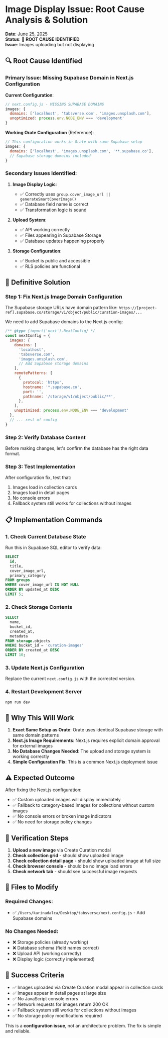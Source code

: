 # Image Display Issue: Root Cause Analysis & Solution

**Date**: June 25, 2025  
**Status**: 🎯 **ROOT CAUSE IDENTIFIED**  
**Issue**: Images uploading but not displaying  

## 🔍 Root Cause Identified

### **Primary Issue: Missing Supabase Domain in Next.js Configuration**

**Current Configuration**:
```javascript
// next.config.js - MISSING SUPABASE DOMAINS
images: {
  domains: ['localhost', 'tabsverse.com', 'images.unsplash.com'],
  unoptimized: process.env.NODE_ENV === 'development'
}
```

**Working Orate Configuration** (Reference):
```javascript
// This configuration works in Orate with same Supabase setup
images: {
  domains: ['localhost', 'images.unsplash.com', '**.supabase.co'],
  // Supabase storage domains included
}
```

### **Secondary Issues Identified**:

1. **Image Display Logic**: 
   - ✅ Correctly uses `group.cover_image_url || generateSmartCoverImage()`
   - ✅ Database field name is correct
   - ✅ Transformation logic is sound

2. **Upload System**:
   - ✅ API working correctly 
   - ✅ Files appearing in Supabase Storage
   - ✅ Database updates happening properly

3. **Storage Configuration**:
   - ✅ Bucket is public and accessible
   - ✅ RLS policies are functional

## 🎯 **Definitive Solution**

### Step 1: Fix Next.js Image Domain Configuration

The Supabase storage URLs have domain pattern like:
`https://[project-ref].supabase.co/storage/v1/object/public/curation-images/...`

We need to add Supabase domains to the Next.js config:

```javascript
/** @type {import('next').NextConfig} */
const nextConfig = {
  images: {
    domains: [
      'localhost', 
      'tabsverse.com', 
      'images.unsplash.com',
      // Add Supabase storage domains
    ],
    remotePatterns: [
      {
        protocol: 'https',
        hostname: '*.supabase.co',
        port: '',
        pathname: '/storage/v1/object/public/**',
      },
    ],
    unoptimized: process.env.NODE_ENV === 'development'
  },
  // ... rest of config
}
```

### Step 2: Verify Database Content

Before making changes, let's confirm the database has the right data format.

### Step 3: Test Implementation

After configuration fix, test that:
1. Images load in collection cards
2. Images load in detail pages
3. No console errors
4. Fallback system still works for collections without images

## 📋 **Implementation Commands**

### 1. Check Current Database State
Run this in Supabase SQL editor to verify data:
```sql
SELECT 
  id, 
  title, 
  cover_image_url,
  primary_category
FROM groups 
WHERE cover_image_url IS NOT NULL 
ORDER BY updated_at DESC 
LIMIT 5;
```

### 2. Check Storage Contents
```sql
SELECT 
  name, 
  bucket_id, 
  created_at,
  metadata
FROM storage.objects 
WHERE bucket_id = 'curation-images' 
ORDER BY created_at DESC 
LIMIT 10;
```

### 3. Update Next.js Configuration
Replace the current `next.config.js` with the corrected version.

### 4. Restart Development Server
```bash
npm run dev
```

## 🎯 **Why This Will Work**

1. **Exact Same Setup as Orate**: Orate uses identical Supabase storage with same domain patterns
2. **Next.js Image Requirements**: Next.js requires explicit domain approval for external images
3. **No Database Changes Needed**: The upload and storage system is working correctly
4. **Simple Configuration Fix**: This is a common Next.js deployment issue

## ⚠️ **Expected Outcome**

After fixing the Next.js configuration:
- ✅ Custom uploaded images will display immediately
- ✅ Fallback to category-based images for collections without custom images
- ✅ No console errors or broken image indicators
- ✅ No need for storage policy changes

## 🧪 **Verification Steps**

1. **Upload a new image** via Create Curation modal
2. **Check collection grid** - should show uploaded image
3. **Check collection detail page** - should show uploaded image at full size
4. **Check browser console** - should be no image load errors
5. **Check network tab** - should see successful image requests

## 📝 **Files to Modify**

### Required Changes:
- ✅ `/Users/karinadalca/Desktop/tabsverse/next.config.js` - Add Supabase domains

### No Changes Needed:
- ❌ Storage policies (already working)
- ❌ Database schema (field names correct)
- ❌ Upload API (working correctly)
- ❌ Display logic (correctly implemented)

## 🎉 **Success Criteria**

- ✅ Images uploaded via Create Curation modal appear in collection cards
- ✅ Images appear in detail pages at large size  
- ✅ No JavaScript console errors
- ✅ Network requests for images return 200 OK
- ✅ Fallback system still works for collections without images
- ✅ No storage policy modifications required

This is a **configuration issue**, not an architecture problem. The fix is simple and reliable.
